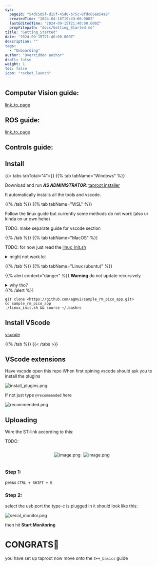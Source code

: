 ```yaml
---
sys:
  pageId: "54dc585f-d15f-45d0-b75c-8fdc66a854a8"
  createdTime: "2024-04-16T19:43:00.000Z"
  lastEditedTime: "2024-09-15T21:40:00.000Z"
  propFilepath: "docs/Getting_Started.md"
title: "Getting_Started"
date: "2024-09-15T21:40:00.000Z"
description: ""
tags:
  - "Onboarding"
author: "Overridden author"
draft: false
weight: 1
toc: false
icon: "rocket_launch"
---
```


## Computer Vision guide:

[link_to_page](86d45bc0-388b-4d26-8848-44f255f73d0e)

## ROS guide:

[link_to_page](3c76c1de-ec8f-46d6-8b0a-294005edc2d5)

## Controls guide:

## Install

{{< tabs tabTotal="4">}}
{{% tab tabName="Windows" %}}

Download and run _**AS ADMINISTRATOR**_: [taproot installer](https://github.com/Thornbots/TeachingFreshies/releases/tag/1.0)

It automatically installs all the tools and vscode.

{{% /tab %}}
{{% tab tabName="WSL" %}}

Follow the linux guide but currently some methods do not work (also ur kinda on ur own hehe)

TODO: make separate guide for vscode section

{{% /tab %}}
{{% tab tabName="MacOS" %}}

TODO: for now just read the [linux_init.sh](https://github.com/agmui/sample_rm_pico_app/blob/main/linux_init.sh)

<details>
<summary>might not work lol</summary>

`brew install libusb pkg-config`

Next install: [vscode](https://code.visualstudio.com/Download)

</details>

{{% /tab %}}
{{% tab tabName="Linux (ubuntu)" %}}

{{% alert context="danger" %}}
**Warning** do not update recursively
<details>
<summary>why tho?</summary>
There are some submodules that may go on for a while (like tinyusb) and I highly
recommend you don't need to get them.
If you want to see what submodules I update just look in `linux_init.sh`
</details>
{{% /alert %}}

```shell
git clone <https://github.com/agmui/sample_rm_pico_app.git>
cd sample_rm_pico_app
./linux_init.sh && source ~/.bashrc
```

## Install VScode

[vscode](https://code.visualstudio.com/Download)

{{% /tab %}}
{{< /tabs >}}

## VScode extensions

Have vscode open this repo
When first opining vscode should ask you to install the plugins

![install_plugins.png](https://prod-files-secure.s3.us-west-2.amazonaws.com/d518164a-d88e-44d1-a4ee-3adb3bd8bce0/89bd30f0-1825-4e77-867b-0a41ce370880/install_plugins.png?X-Amz-Algorithm=AWS4-HMAC-SHA256&X-Amz-Content-Sha256=UNSIGNED-PAYLOAD&X-Amz-Credential=ASIAZI2LB466X2ZYZKRL%2F20250426%2Fus-west-2%2Fs3%2Faws4_request&X-Amz-Date=20250426T021800Z&X-Amz-Expires=3600&X-Amz-Security-Token=IQoJb3JpZ2luX2VjEKL%2F%2F%2F%2F%2F%2F%2F%2F%2F%2FwEaCXVzLXdlc3QtMiJHMEUCIGAZBzplO4LzqKVRQjf9WVzRp6eBOKmdVN9CH%2F6j9f29AiEA8%2FKSFYfMM7k69iloFWPU0IQeAIAUpyXRozB7Tatz8z0q%2FwMIOxAAGgw2Mzc0MjMxODM4MDUiDOGEUL1BredHZWbDACrcA1vETm6O2qYuFNG%2FbitvQCrdNd3dHTSK0Cz5Dn7yU%2B7EZqK12ArwgNnMMtOlTZuPuxMTVnG6NQK7KOuDTSK8lHiUiFBWgSjNIjIc2JtL8%2BQrc8FRTTJILrlZsWMqTLRGwH0oPQsnPke2sIOrFc4At3LOYJgoLejCHxHeaVf13Qdxlt%2Fiq66ENWBk9%2F3eID0IhJUj1f9od%2Fc%2BlORhfs4imgeKQ%2FhD7JMWOWS%2FG98AUdMKqB7%2BKmazAMYXOHU3Vj3dlqFiML%2FqsoI%2BEytymLRnK%2Bq4oCxMMRMWurs%2FCKWhO7OmYXoGRanAsxmeSwm49edAaP%2FrxjIbtE%2B5XZ3VcqilgtzZS8UaFvcaEOZoXL46h7%2F3bG3Dc9qQ4LZayhmAWf375Lbd%2FZ4io%2F96on1HsNw0SUBJnsqL8ShIpiTYN3HnkVdQKFIPrD7GnqpS3Mb8PjeJc3%2BkzPMHO8U%2FgTqYZ6jm%2FnE0YNwtWdcPHKL3bV0EUR5Fnu1R7gXW%2FaGCTQX6jPWIqhvu4HpGY86TjpObEHNLlZeNF0ovN2pASpjtDH1avv4jVyh3vlE6KihQUprQCJyXVFwnsCpKE3eoyrUMKRM9dXBFT8eMrNqilSoK1OjI7%2Fv70tzae8V5gPjtgOfPMIz0sMAGOqUBhhjo95wVagMoukfyPF4gLGNnXzqx%2B5E%2B3LWlW%2Bj9B9VPGKPEs68DTsNEVjvfuMAp3vUZuIE8YCknJDLceRGMG4J4saH%2FQRXZNbutvSMOGX2KDTIknFSaHVQiUumodGATG%2FELbplTNizS%2B1oivUqlZL2N21RCOWVBcmMGaSoRzLvAd8FWPyY7nXa8YsXk8WheJGa5rr1aCsx9bBFUV2Kz%2Fag93uII&X-Amz-Signature=03ee8a2ed0031f79a29a7cca9ae5caab2d4c6151d8eab508fc690bca3e2beba9&X-Amz-SignedHeaders=host&x-id=GetObject)

If not just type `@recommended` here  

![recommended.png](https://prod-files-secure.s3.us-west-2.amazonaws.com/d518164a-d88e-44d1-a4ee-3adb3bd8bce0/61e661e9-5d85-4dfc-be0d-8d2097a5e793/recommended.png?X-Amz-Algorithm=AWS4-HMAC-SHA256&X-Amz-Content-Sha256=UNSIGNED-PAYLOAD&X-Amz-Credential=ASIAZI2LB466X2ZYZKRL%2F20250426%2Fus-west-2%2Fs3%2Faws4_request&X-Amz-Date=20250426T021800Z&X-Amz-Expires=3600&X-Amz-Security-Token=IQoJb3JpZ2luX2VjEKL%2F%2F%2F%2F%2F%2F%2F%2F%2F%2FwEaCXVzLXdlc3QtMiJHMEUCIGAZBzplO4LzqKVRQjf9WVzRp6eBOKmdVN9CH%2F6j9f29AiEA8%2FKSFYfMM7k69iloFWPU0IQeAIAUpyXRozB7Tatz8z0q%2FwMIOxAAGgw2Mzc0MjMxODM4MDUiDOGEUL1BredHZWbDACrcA1vETm6O2qYuFNG%2FbitvQCrdNd3dHTSK0Cz5Dn7yU%2B7EZqK12ArwgNnMMtOlTZuPuxMTVnG6NQK7KOuDTSK8lHiUiFBWgSjNIjIc2JtL8%2BQrc8FRTTJILrlZsWMqTLRGwH0oPQsnPke2sIOrFc4At3LOYJgoLejCHxHeaVf13Qdxlt%2Fiq66ENWBk9%2F3eID0IhJUj1f9od%2Fc%2BlORhfs4imgeKQ%2FhD7JMWOWS%2FG98AUdMKqB7%2BKmazAMYXOHU3Vj3dlqFiML%2FqsoI%2BEytymLRnK%2Bq4oCxMMRMWurs%2FCKWhO7OmYXoGRanAsxmeSwm49edAaP%2FrxjIbtE%2B5XZ3VcqilgtzZS8UaFvcaEOZoXL46h7%2F3bG3Dc9qQ4LZayhmAWf375Lbd%2FZ4io%2F96on1HsNw0SUBJnsqL8ShIpiTYN3HnkVdQKFIPrD7GnqpS3Mb8PjeJc3%2BkzPMHO8U%2FgTqYZ6jm%2FnE0YNwtWdcPHKL3bV0EUR5Fnu1R7gXW%2FaGCTQX6jPWIqhvu4HpGY86TjpObEHNLlZeNF0ovN2pASpjtDH1avv4jVyh3vlE6KihQUprQCJyXVFwnsCpKE3eoyrUMKRM9dXBFT8eMrNqilSoK1OjI7%2Fv70tzae8V5gPjtgOfPMIz0sMAGOqUBhhjo95wVagMoukfyPF4gLGNnXzqx%2B5E%2B3LWlW%2Bj9B9VPGKPEs68DTsNEVjvfuMAp3vUZuIE8YCknJDLceRGMG4J4saH%2FQRXZNbutvSMOGX2KDTIknFSaHVQiUumodGATG%2FELbplTNizS%2B1oivUqlZL2N21RCOWVBcmMGaSoRzLvAd8FWPyY7nXa8YsXk8WheJGa5rr1aCsx9bBFUV2Kz%2Fag93uII&X-Amz-Signature=fbdeb40059bfd05234f60286c20cc2fab6f8f8d315fc36dd90b4bdadce06fd12&X-Amz-SignedHeaders=host&x-id=GetObject)

## Uploading

Wire the ST-link according to this:

TODO:

<div style="display: flex;flex-direction: row; column-gap:10px; max-width: 630px;justify-content: center;">
<div>

![image.png](https://prod-files-secure.s3.us-west-2.amazonaws.com/d518164a-d88e-44d1-a4ee-3adb3bd8bce0/210ecb78-1116-4d7b-b9b7-2292f66fa2c2/image.png?X-Amz-Algorithm=AWS4-HMAC-SHA256&X-Amz-Content-Sha256=UNSIGNED-PAYLOAD&X-Amz-Credential=ASIAZI2LB466XZBSVJGN%2F20250426%2Fus-west-2%2Fs3%2Faws4_request&X-Amz-Date=20250426T021804Z&X-Amz-Expires=3600&X-Amz-Security-Token=IQoJb3JpZ2luX2VjEKL%2F%2F%2F%2F%2F%2F%2F%2F%2F%2FwEaCXVzLXdlc3QtMiJHMEUCIGtrUPiJe37yMex2hpd1Zhd0P%2FjGkt4s3n2m7qJW3WeeAiEAwa54HA9HulR3hPSHPxyuuKesZJhMyumOI8GVllrm5Jsq%2FwMIOxAAGgw2Mzc0MjMxODM4MDUiDJSEdsyDxauHsRDMkSrcA8toTcBC51z9jEShC3cfsIA8j%2BNTwvn4Hfaf4zAqG86t4TNahyWOfQzpMjHJy%2BHonyyDIKcxcaoLRkv5jK0zkKeSMY24g3KcizE8uAK9QJHCcn21VeMemsjZTsyKpBJ%2BHneNTM4layQ1CCDIewjaHqQxDcPU%2B%2FXr45%2FJR%2BHXvwMzL3duWr1sBLEKZfowbUEzXHCLt43HunJ%2Brgv3rtaws4Tnbefl%2BvB%2BFuveD9KDGwB7%2Fu7OwEfNJu9MJOu99cOPGoXihmaBiYtXVV2Dx7FA9GBgHENh1wWdh7dT3t2W27ZGowe3LGfne0Itu5lCOQEtmstQ0pH0RLsXJPGhDyYmGvVCmr%2BC1kPkjRfhMEqBmHGlgCIpca%2F4dxzXTTTTXQ%2FGD5XP%2F22G1caRO8EGPtku6LSrmpKp%2B79v86j%2FSNs4eQqyGQucwM%2Bjav5kJ6jS14F%2BQemdk6P4kN7ZHlCrHbpAQrMMz%2B%2BwxcpY7%2FQuEiI%2F1Nu2Bt73sJXrOveNTF%2BDuqr46lWGyb4x2cmb%2BVVcRk4TLEWelAx1PTSrcekOmbfrEuHU3rQ0l2PbfEnzd3USxwRl8%2B4EP5lWBq7iUTllIDC9MOm2CfQuIKI3L%2BLa5pYG%2FCAW5N1eOwKUc5JEhuSlMJX0sMAGOqUBdCJGnExxd%2BuPfwyV4VXVt8Zl0a%2FOUL%2FXqQ8HHXA5ZePpd74nCnmDBpF7WPzr3pH4ZZ3BPRhTPeCBBjKH49lzxjWKaeEcnS8UnpfjNgqabbH9rK%2F5JlCwqY0j%2FT1YF2IoQxbqYCaAM4TVpdoYBBx5ndnwWH3XgYWn%2BNONjJ9BkWGphChQRpTe3xUUB9nN0txpQQ1NSIdP75rYwv%2FHM%2FYy4RwJv6OF&X-Amz-Signature=950d629b89fa161cbdfe874312de2d8d0ef821952876c69622cb8842a74f4da0&X-Amz-SignedHeaders=host&x-id=GetObject)

</div>
<div>

![image.png](https://prod-files-secure.s3.us-west-2.amazonaws.com/d518164a-d88e-44d1-a4ee-3adb3bd8bce0/33a0fd0f-8ca6-4a86-8e09-26e95ded1fff/image.png?X-Amz-Algorithm=AWS4-HMAC-SHA256&X-Amz-Content-Sha256=UNSIGNED-PAYLOAD&X-Amz-Credential=ASIAZI2LB4666ELAYODI%2F20250426%2Fus-west-2%2Fs3%2Faws4_request&X-Amz-Date=20250426T021805Z&X-Amz-Expires=3600&X-Amz-Security-Token=IQoJb3JpZ2luX2VjEKL%2F%2F%2F%2F%2F%2F%2F%2F%2F%2FwEaCXVzLXdlc3QtMiJHMEUCIQDxgZqiyP2K3LFzAWaqjwmq%2FH3mvG%2BZk7l%2BNfvHOwjGtgIgBjfK19Yfd%2B%2BW9yL7%2BSgQoi5Ljy8c2abeAo2jJvP6eWwq%2FwMIOxAAGgw2Mzc0MjMxODM4MDUiDCtZIn0GGlWtfQ98aCrcAxy3JXIKBjYbBBRhomBbEM%2BmnG2lvLGSfi258%2BzVJ%2BI9KH25Unptjhar%2FqLsFdanOg4Nd67qUWg%2F2WMblTCwgNs%2Bz%2FS2H3M8AILdbqEOms46sne%2FoZa%2FcG45xKzxUMkAmfDwBXimf%2FU0h1LP6OG9Q8M5Y9bQB3iJfsZW9PuvtJnJ%2Bz%2BHI34%2FcpnDoI3Twpxmu3Ks0mBMX5bVHBZWmTg8o9tgVY%2BuSlSAzuC%2F3lLwQnqikWr0ADWf8SHeCXHF%2Ba%2FLSNfRpnXoUbOyAALdYsG2Gs5sEf779H3741WvVJ1qrChuRnUwwayKoICxkT%2BepOO%2FQ0VsaeAO%2FA78ZNjqlmkQV55laVSGGy09rWjtpjHXxqKRZ70zpEMIZ5LdRuMlzFk7Ry0opwpHj9M4PQgu8fHNBHH5%2FfUzegfKCEoYFI1uOGbgM4STvefnzlScN4z6ntnU7Df7wiULKfr%2Beuwgt2LpdTIoeOaXHCMtF4PgfXhZxcZNi6ifiDbFmy%2BUDxhoA%2BW0y3RlygMvOOu8R3bVGQvXwtI0IcwQjxz45fv3A5VMbsEZinMhnqPiHWTqSx48YyJdeK109L7qOKv8p4GhaHkDBAYU3bR6XBbMaCxgUolwv77RhP490yE7alw3x64YMOXzsMAGOqUB2Zcr3z3okJvKN7DAfmplaut86JV%2FkF29vBNKbl4Ljqm8aNrHikYkr49MJCKOOsJ9CcnevHFNrYqPYOt0VOpI6gw%2F0EtENdPYREOGPUhXbbGTlDEnXSCRQDDSNp4jfHiPMSNSCyKy0akrwgx8r1WSfdze8zfUYAUmZR0HKDJ2H71atNVxYOBparnOeypheU7rFb5oT5AN7eo4q1dN2JXeITDseDko&X-Amz-Signature=56ae248bf0e306678d23acf05d3534454dc1a7d871fba175e9f381cd17939928&X-Amz-SignedHeaders=host&x-id=GetObject)

</div>
</div>

### Step 1:

press `CTRL + SHIFT + B`

### Step 2:

select the usb port the type-c is plugged in it should look like this:

![serial_monitor.png](https://prod-files-secure.s3.us-west-2.amazonaws.com/d518164a-d88e-44d1-a4ee-3adb3bd8bce0/f03f4774-05d4-4393-b6a0-d5efb6d315ab/serial_monitor.png?X-Amz-Algorithm=AWS4-HMAC-SHA256&X-Amz-Content-Sha256=UNSIGNED-PAYLOAD&X-Amz-Credential=ASIAZI2LB466X2ZYZKRL%2F20250426%2Fus-west-2%2Fs3%2Faws4_request&X-Amz-Date=20250426T021800Z&X-Amz-Expires=3600&X-Amz-Security-Token=IQoJb3JpZ2luX2VjEKL%2F%2F%2F%2F%2F%2F%2F%2F%2F%2FwEaCXVzLXdlc3QtMiJHMEUCIGAZBzplO4LzqKVRQjf9WVzRp6eBOKmdVN9CH%2F6j9f29AiEA8%2FKSFYfMM7k69iloFWPU0IQeAIAUpyXRozB7Tatz8z0q%2FwMIOxAAGgw2Mzc0MjMxODM4MDUiDOGEUL1BredHZWbDACrcA1vETm6O2qYuFNG%2FbitvQCrdNd3dHTSK0Cz5Dn7yU%2B7EZqK12ArwgNnMMtOlTZuPuxMTVnG6NQK7KOuDTSK8lHiUiFBWgSjNIjIc2JtL8%2BQrc8FRTTJILrlZsWMqTLRGwH0oPQsnPke2sIOrFc4At3LOYJgoLejCHxHeaVf13Qdxlt%2Fiq66ENWBk9%2F3eID0IhJUj1f9od%2Fc%2BlORhfs4imgeKQ%2FhD7JMWOWS%2FG98AUdMKqB7%2BKmazAMYXOHU3Vj3dlqFiML%2FqsoI%2BEytymLRnK%2Bq4oCxMMRMWurs%2FCKWhO7OmYXoGRanAsxmeSwm49edAaP%2FrxjIbtE%2B5XZ3VcqilgtzZS8UaFvcaEOZoXL46h7%2F3bG3Dc9qQ4LZayhmAWf375Lbd%2FZ4io%2F96on1HsNw0SUBJnsqL8ShIpiTYN3HnkVdQKFIPrD7GnqpS3Mb8PjeJc3%2BkzPMHO8U%2FgTqYZ6jm%2FnE0YNwtWdcPHKL3bV0EUR5Fnu1R7gXW%2FaGCTQX6jPWIqhvu4HpGY86TjpObEHNLlZeNF0ovN2pASpjtDH1avv4jVyh3vlE6KihQUprQCJyXVFwnsCpKE3eoyrUMKRM9dXBFT8eMrNqilSoK1OjI7%2Fv70tzae8V5gPjtgOfPMIz0sMAGOqUBhhjo95wVagMoukfyPF4gLGNnXzqx%2B5E%2B3LWlW%2Bj9B9VPGKPEs68DTsNEVjvfuMAp3vUZuIE8YCknJDLceRGMG4J4saH%2FQRXZNbutvSMOGX2KDTIknFSaHVQiUumodGATG%2FELbplTNizS%2B1oivUqlZL2N21RCOWVBcmMGaSoRzLvAd8FWPyY7nXa8YsXk8WheJGa5rr1aCsx9bBFUV2Kz%2Fag93uII&X-Amz-Signature=0fbc2e9572f96f3d6729f3158dd37d889e5c11d14eca1805470923016dec18cc&X-Amz-SignedHeaders=host&x-id=GetObject)

then hit **Start Monitoring**

# CONGRATS🎉

you have set up taproot now move onto the `C++_basics` guide
